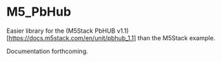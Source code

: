 # M5_PbHub

Easier library for the (M5Stack PbHUB v1.1)[https://docs.m5stack.com/en/unit/pbhub_1.1] than the M5Stack example.

Documentation forthcoming.